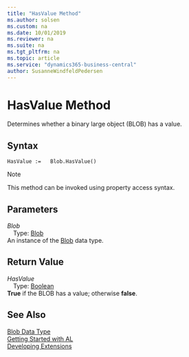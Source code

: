 ```yaml
---
title: "HasValue Method"
ms.author: solsen
ms.custom: na
ms.date: 10/01/2019
ms.reviewer: na
ms.suite: na
ms.tgt_pltfrm: na
ms.topic: article
ms.service: "dynamics365-business-central"
author: SusanneWindfeldPedersen
---
```

[//]: # (START>DO_NOT_EDIT)
[//]: # (IMPORTANT:Do not edit any of the content between here and the END>DO_NOT_EDIT.)
[//]: # (Any modifications should be made in the .xml files in the ModernDev repo.)
# HasValue Method
Determines whether a binary large object (BLOB) has a value.


## Syntax
```
HasValue :=   Blob.HasValue()
```
> [!NOTE]  
> This method can be invoked using property access syntax.  

## Parameters
*Blob*  
&emsp;Type: [Blob](blob-data-type.md)  
An instance of the [Blob](blob-data-type.md) data type.  

## Return Value
*HasValue*  
&emsp;Type: [Boolean](../boolean/boolean-data-type.md)  
**True** if the BLOB has a value; otherwise **false**.  


[//]: # (IMPORTANT: END>DO_NOT_EDIT)
## See Also
[Blob Data Type](blob-data-type.md)  
[Getting Started with AL](../../devenv-get-started.md)  
[Developing Extensions](../../devenv-dev-overview.md)